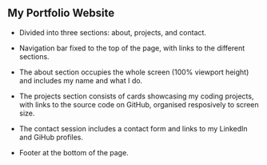 ## My Portfolio Website

* Divided into three sections: about, projects, and contact.

* Navigation bar fixed to the top of the page, with links to the different sections.

* The about section occupies the whole screen (100% viewport height) and includes my name and what I do.

* The projects section consists of cards showcasing my coding projects, with links to the source code on GitHub, organised resposively to screen size.

* The contact session includes a contact form and links to my LinkedIn and GiHub profiles.

* Footer at the bottom of the page.